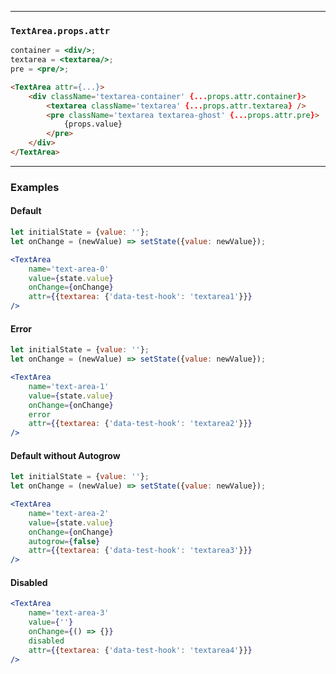 ______________________________________________________________________________

### `TextArea.props.attr`

```jsx static
container = <div/>;
textarea = <textarea/>;
pre = <pre/>;
```

```html
<TextArea attr={...}>
    <div className='textarea-container' {...props.attr.container}>
        <textarea className='textarea' {...props.attr.textarea} />
        <pre className='textarea textarea-ghost' {...props.attr.pre}>
            {props.value}
        </pre>
    </div>
</TextArea>
```

______________________________________________________________________________

### Examples

#### Default

```jsx
let initialState = {value: ''};
let onChange = (newValue) => setState({value: newValue});

<TextArea
    name='text-area-0'
    value={state.value}
    onChange={onChange}
    attr={{textarea: {'data-test-hook': 'textarea1'}}}
/>
```

#### Error

```jsx
let initialState = {value: ''};
let onChange = (newValue) => setState({value: newValue});

<TextArea
    name='text-area-1'
    value={state.value}
    onChange={onChange}
    error
    attr={{textarea: {'data-test-hook': 'textarea2'}}}
/>
```

#### Default without Autogrow

```jsx
let initialState = {value: ''};
let onChange = (newValue) => setState({value: newValue});

<TextArea
    name='text-area-2'
    value={state.value}
    onChange={onChange}
    autogrow={false}
    attr={{textarea: {'data-test-hook': 'textarea3'}}}
/>
```

#### Disabled

```jsx
<TextArea
    name='text-area-3'
    value={''}
    onChange={() => {}}
    disabled
    attr={{textarea: {'data-test-hook': 'textarea4'}}}
/>
```